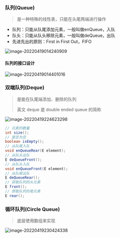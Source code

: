 ### 队列(Queue)

> 是一种特殊的线性表，只能在头尾两端进行操作

* 队列：只能从队尾添加元素，一般叫做enQueue，入队
* 队头：只能从队头移除元素，一般叫做deQueue，出队
* 先进先出的原则：First in First Out，FIFO

![image-20220419014240909](/Users/guo/Notes/学习算法与数据结构笔记/images/队列_01.png)

#### 队列的接口设计

![image-20220419014401016](/Users/guo/Notes/学习算法与数据结构笔记/images/队列_02.png)



### 双端队列(Deque)

> 是能在队尾端添加、删除的队列
>
> 英文 deque 是 double ended queue 的简称

![image-20220419224623298](/Users/guo/Notes/学习算法与数据结构笔记/images/双端队列_01.png)

```java
// 元素的数量
int size();
// 是否为空
boolean isEmpty();
// 从队尾入队
void enQueueRear(E element);
// 从队头出队
E deQueueFront();
// 从队头入队
void enQueueFront(E element);
// 从队尾出队
E deQueueRear();
// 获取队列的头元素
E front();
// 获取队列的尾元素
E rear();
```

### 循环队列(Circle Queue)

> 底层使用数组来实现

![image-20220419230424338](/Users/guo/Notes/学习算法与数据结构笔记/images/循环队列_01.png)
